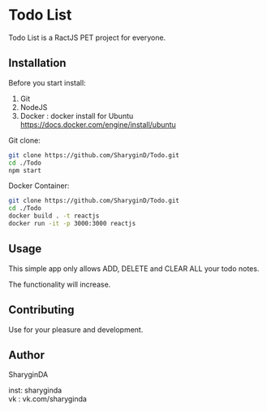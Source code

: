 # Todo List

Todo List is a RactJS PET project for everyone.

## Installation

Before you start install:

1) Git
2) NodeJS
3) Docker : docker install for Ubuntu https://docs.docker.com/engine/install/ubuntu

 Git clone: 

```bash
git clone https://github.com/SharyginD/Todo.git
cd ./Todo
npm start
```

  Docker Container:


```bash
git clone https://github.com/SharyginD/Todo.git
cd ./Todo
docker build . -t reactjs
docker run -it -p 3000:3000 reactjs 
```

## Usage

This simple app only allows ADD, DELETE and CLEAR ALL your todo notes.

The functionality will increase.

## Contributing

Use for your pleasure and development.

## Author
SharyginDA

 inst: sharyginda  
 vk : vk.com/sharyginda